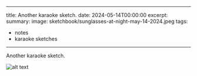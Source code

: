 
---
title: Another karaoke sketch.
date: 2024-05-14T00:00:00
excerpt: 
summary: 
image: sketchbook/sunglasses-at-night-may-14-2024.jpeg
tags:
  - notes
  - karaoke sketches

---

Another karaoke sketch.

![alt text](/static/img/sketchbook/sunglasses-at-night-may-14-2024.jpeg)